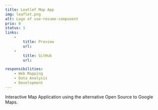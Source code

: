 ```yaml
---
title: Leatlef Map App
img: leaflet.png
alt: Logo of vue-resume-component
prio: 0
status: 1
links:
    -
        title: Preview
        url: 
    -
        title: GitHub
        url: 

responsibilities:
    - Web Mapping
    - Data Analysis
    - Development
---
```


Interactive Map Application using the alternative Open Source to Google Maps.
